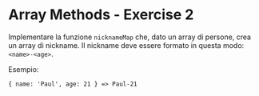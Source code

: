 # Array Methods - Exercise 2
Implementare la funzione `nicknameMap` che, dato un array di persone, crea un array di nickname. Il nickname deve essere formato in questa modo: `<name>-<age>`.

Esempio:
```
{ name: 'Paul', age: 21 } => Paul-21
``` 